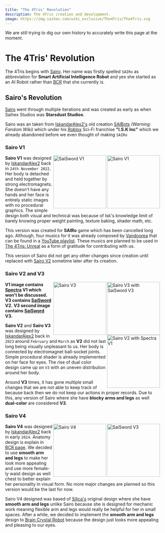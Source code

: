 ```yaml
---
title: "The 4Tris' Revolution"
description: The 4Tris creation and development.
image: https://img.saihex.com/wiki_exclusive/The4Tris/The4Tris.svg
---
```

<p class="warning_box">We are still trying to dig our own history to accurately write this page at the moment.</p>

# The 4Tris' Revolution
The 4Tris begins with [Sairo](../Characters/Sairo). Her name was firstly spelled `SAIRo` as abbreviation for **Smart Artificial Intelligence Robot** and yes she started as an AI Robot rather than [BCR](../logic/Brain_Crystal#brain-crystal-robot) that she currently is.

## Sairo's Revolution
[Sairo](../Characters/Sairo) went through multiple iterations and was created as early as when Saihex Studios was **Starsdust Studios**.

Sairo was an taken from [IskandarAlex2's](https://github.com/IskandarAlex2) old creation [SAIBots](https://isk-inc-rblx.fandom.com/wiki/SAIBots) *(Warning: Fandom Wiki)* which under his [Roblox](https://www.roblox.com) Sci-Fi franchise **"I.S.K Inc"** which we already abandoned before we even thought of making `SAIRo`

### Sairo V1
<img alt="Sairo V1" align="right" width="172" src="https://img.saihex.com/webp?src=wiki_exclusive/The4Tris/page_icon/official_contents/sairo/sairo_v1.png">

<img alt="SaiSword V1" align="right" width="172" src="https://img.saihex.com/webp?src=wiki_exclusive/The4Tris/page_icon/official_contents/sairo/sword_v1.png">

**Sairo V1** was designed by [IskandarAlex2](https://github.com/IskandarAlex2) back in `24th November 2022`. Her body is detached and held together by strong electromagnets. She doesn't have any hands and her face is entirely static images with no procedural graphics. The simple design both visual and technical was because of Isk's knowledge limit of barely knowing proper weight painting, texture baking, shader math, etc.

This version was created for **SAIRo** game which has been cancelled long ago. Although, four musics for it was already composed by [Vandoorea](https://www.youtube.com/@Vandoorea) that can be found in a [YouTube playlist](https://www.youtube.com/playlist?list=PLNVE8lNMMe2GBo_4RDFaTb44uB-nv5cDK). These musics are planned to be used in [The 4Tris: Unreal](../official_contents/The4Tris_Unreal) as a form of gratitude for contributing with us.

This version of Sairo did not get any other changes since creation until replaced with [Sairo V2](#sairo-v2-and-v3) sometime later after its creation.

### Sairo V2 and V3
<img alt="Sairo V3 with SaiSword V3" align="right" width="172" src="https://img.saihex.com/webp?src=wiki_exclusive/The4Tris/page_icon/official_contents/sairo/sairo_v3_saiswordv3.png">
<img alt="Sairo V3" align="right" width="172" src="https://img.saihex.com/webp?src=wiki_exclusive/The4Tris/page_icon/official_contents/sairo/sairo_v3.png">
<img alt="Sairo V2 with Spectra V1" align="right" width="172" src="https://img.saihex.com/webp?src=wiki_exclusive/The4Tris/page_icon/official_contents/sairo/sairo_v2.png">

**V1 image contains [Spectra](../Characters/Spectra) V1 which won't be discussed.**
**V3 contains [SaiSword](../Characters/Sairo#saisword) V2.**
**V3 second image contains [SaiSword](../Characters/Sairo#saisword) V3.**

**Sairo V2** and **Sairo V3** was designed by [IskandarAlex2](https://github.com/IskandarAlex2) back in `2023` around `February` and `March` as **V2** did not last long being visually unpleasant to us. Her body is connected by electromagnet ball-socket joints. Simple procedural shader is already implemented on her face for eyes. The rise of dual color design came up on `V3` with an uneven distribution around her body.

Around **V3** times, it has gone multiple small changes that we are not able to keep track of because back then we do not keep our actions in proper records. Due to this, any version of Sairo where she have **blocky arms and legs** as well **dual-color** are considered **V3**.

### Sairo V4
<img alt="SaiSword V3" align="right" width="172" src="https://img.saihex.com/webp?src=wiki_exclusive/The4Tris/page_icon/characters/sairo/sairo_saisword.png">
<img alt="Sairo V4" align="right" width="172" src="https://img.saihex.com/webp?src=wiki_exclusive/The4Tris/page_icon/characters/sairo/sairo.png">

**Sairo V4** was designed by [IskandarAlex2](https://github.com/IskandarAlex2) back in early `2024`. Anatomy design is explain in [BCR page](../logic/Brain_Crystal#brain-crystal-robot). We decided to use **smooth arm and legs** to make her look more appealing and use more female-ly waist design as well chest to better explain her personality in visual form. No more major changes are planned so this version would be the last for now.

Sairo V4 designed was based of [Silica's](../Characters/Silica) original design where she have **smooth arm and legs** unlike Sairo because she is designed for mechanic work meaning flexible arm and legs would really be helpful for her in small spaces.
After a while, we decided to implement the **smooth arm and legs** design to [Brain Crystal Robot](../logic/Brain_Crystal#brain-crystal-robot) because the design just looks more appealing and pleasing to our eyes.